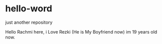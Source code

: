 # hello-word
just another repository

Hello Rachmi here, i Love Rezki (He is My Boyfriend now)
im 19 years old now.
